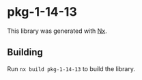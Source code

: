 # pkg-1-14-13

This library was generated with [Nx](https://nx.dev).

## Building

Run `nx build pkg-1-14-13` to build the library.
